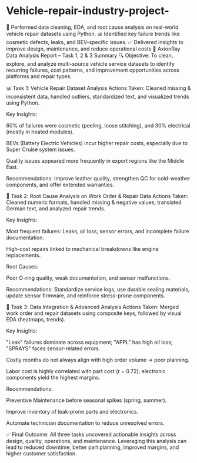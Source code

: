# Vehicle-repair-industry-project-
🔧 Performed data cleaning, EDA, and root cause analysis on real-world vehicle repair datasets using Python. 📊 Identified key failure trends like cosmetic defects, leaks, and BEV-specific issues. ✅ Delivered insights to improve design, maintenance, and reduce operational costs
🚗 AxionRay Data Analysis Report – Task 1, 2 & 3 Summary
🔍 Objective:
To clean, explore, and analyze multi-source vehicle service datasets to identify recurring failures, cost patterns, and improvement opportunities across platforms and repair types.

📊 Task 1: Vehicle Repair Dataset Analysis
Actions Taken: Cleaned missing & inconsistent data, handled outliers, standardized text, and visualized trends using Python.

Key Insights:

60% of failures were cosmetic (peeling, loose stitching), and 30% electrical (mostly in heated modules).

BEVs (Battery Electric Vehicles) incur higher repair costs, especially due to Super Cruise system issues.

Quality issues appeared more frequently in export regions like the Middle East.

Recommendations: Improve leather quality, strengthen QC for cold-weather components, and offer extended warranties.

🔧 Task 2: Root Cause Analysis on Work Order & Repair Data
Actions Taken: Cleaned numeric formats, handled missing & negative values, translated German text, and analyzed repair trends.

Key Insights:

Most frequent failures: Leaks, oil loss, sensor errors, and incomplete failure documentation.

High-cost repairs linked to mechanical breakdowns like engine replacements.

Root Causes:

Poor O-ring quality, weak documentation, and sensor malfunctions.

Recommendations: Standardize service logs, use durable sealing materials, update sensor firmware, and reinforce stress-prone components.

🔗 Task 3: Data Integration & Advanced Analysis
Actions Taken: Merged work order and repair datasets using composite keys, followed by visual EDA (heatmaps, trends).

Key Insights:

"Leak" failures dominate across equipment; "APPL" has high oil loss; "SPRAYS" faces sensor-related errors.

Costly months do not always align with high order volume → poor planning.

Labor cost is highly correlated with part cost (r = 0.72); electronic components yield the highest margins.

Recommendations:

Preventive Maintenance before seasonal spikes (spring, summer).

Improve inventory of leak-prone parts and electronics.

Automate technician documentation to reduce unresolved errors.

✅ Final Outcome:
All three tasks uncovered actionable insights across design, quality, operations, and maintenance. Leveraging this analysis can lead to reduced downtime, better part planning, improved margins, and higher customer satisfaction.

